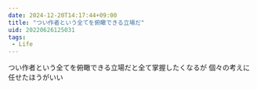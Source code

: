 ```yaml
---
date: 2024-12-20T14:17:44+09:00
title: "つい作者という全てを俯瞰できる立場だ"
uid: 20220626125031
tags:
 - Life
---
```


つい作者という全てを俯瞰できる立場だと全て掌握したくなるが
個々の考えに任せたほうがいい